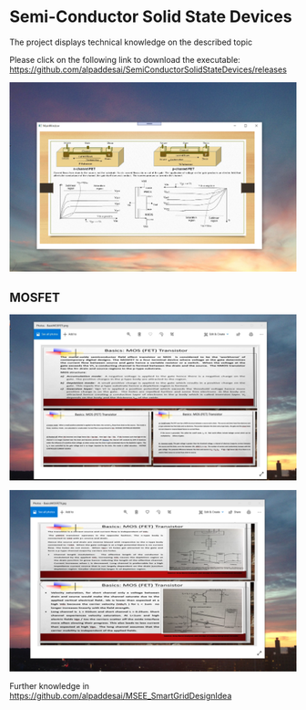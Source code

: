 # Semi-Conductor Solid State Devices

The project displays technical knowledge on the described topic

Please click on the following link to download the executable: https://github.com/alpaddesai/SemiConductorSolidStateDevices/releases

![image](FundamentalsSemiConductorDevices.png)

## MOSFET
![image](BasicsMOSFETI.jpg)

![image](BasicsMOSFETII.png)

Further knowledge in https://github.com/alpaddesai/MSEE_SmartGridDesignIdea
